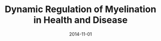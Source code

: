 ---
title: Dynamic Regulation of Myelination in Health and Disease
#author: Patrick Long, Gabriel Corfas
date: '2014-11-01'
slug: myelin-health
categories:
- Publication
- myelin
#authors:
#- Patrick Long
#- Gabriel Corfas
doi: '10.1001/jamapsychiatry.2014.1049'
publishDate: '2014-11-03T16:08:45+10:00'
publication_types:
  - '2'
publication: '*JAMA Psychiatry*'
publication_short: '*JAMA Psychiatry*'
abstract: ''
summary: ''
featured: no
url_pdf: ~
url_code: ~
url_dataset: ~
url_poster: ~
url_project: ~
url_slides: ~
url_source: ~
url_video: ~
image:
  caption: ''
focal_point: ''
preview_only: no
projects: []
slides: ''
---